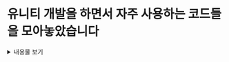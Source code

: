 # 유니티 개발을 하면서 자주 사용하는 코드들을 모아놓았습니다

<details>
<summary>내용물 보기</summary>

> <details>
> <summary> FSM</summary>
> </detials>


> <details>
> <summary> Pool</summary>
>  * IPoolable : 객체를 Pool에 담기위해 필수로 구현해야하는 인터페이스입니다.
> 
> </detials>

    
> <details>
> <summary> UI ToolKit</summary>
> </detials>

</details>
